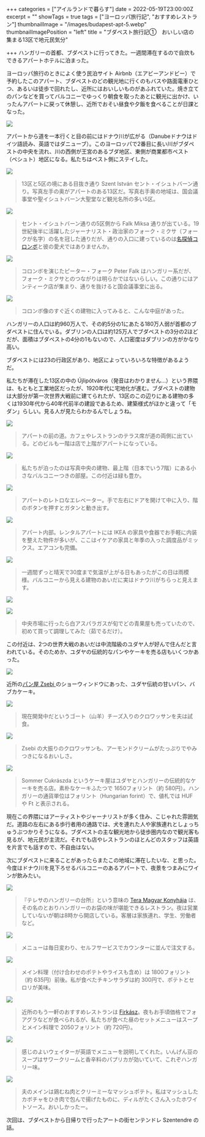 +++
categories = ["アイルランドで暮らす"]
date = 2022-05-19T23:00:00Z
excerpt = ""
showTags = true
tags = ["ヨーロッパ旅行記", "おすすめレストラン"]
thumbnailImage = "/images/budapest-apt-5.webp"
thumbnailImagePosition = "left"
title = "ブダペスト旅行記①　おいしい店の集まる13区で地元民気分"

+++
ハンガリーの首都、ブダペストに行ってきた。一週間滞在するので自炊もできるアパートホテルに泊まった。

<!--more-->

ヨーロッパ旅行のときによく使う民泊サイト Airbnb（エアビーアンドビー）で予約したこのアパート、ブダペストのどの観光地に行くのもバスや路面電車ひとつ、あるいは徒歩で回れたし、近所にはおいしいものがあふれていた。焼き立てのパンなどを買ってバルコニーでゆっくり朝食を取ったあとに観光に出かけ、いったんアパートに戻って休憩し、近所でおそい昼食や夕飯を食べることが日課となった。

![](/images/neibourhood-walk-1.webp)

アパートから道を一本行くと目の前にはドナウ川が広がる（Danubeドナウはドイツ語読み、英語ではダニューブ）。このヨーロッパで2番目に長い川がブダペストの中央を流れ、川の西側が王宮のあるブダ地区、東側が商業都市ペスト（ペシュト）地区になる。私たちはペスト側にステイした。

![](/images/neibourhood-walk-2.webp)

> 13区と5区の境にある目抜き通り Szent István セント・イシュトバーン通り。写真左手の奥がアパートのある13区だ。写真右手奥の地域は、国会議事堂や聖イシュトバーン大聖堂など観光名所の多い5区。

![](/images/budapest-columbo-1.webp)

> セント・イシュトバーン通りの5区側から Falk Miksa 通りが出ている。19世紀後半に活躍したジャーナリスト・政治家のフォーク・ミクサ（フォークが名字）の名を冠した通りだが、通りの入口に建っているのは[名探偵コロンボ](https://www.riastra.com/2021/03/%E3%81%86%E3%81%A1%E3%81%AE%E3%83%80%E3%83%B3%E3%83%8A%E3%81%A8%E3%81%86%E3%81%A1%E3%81%AE%E3%82%AB%E3%83%9F%E3%81%95%E3%82%93/)と彼の愛犬ではありませんか。

![](/images/budapest-columbo-2.webp)

> コロンボを演じたピーター・フォーク Peter Falk はハンガリー系だが、フォーク・ミクサとのつながりは明らかではないらしい。この通りにはアンティーク店が集まり、通りを抜けると国会議事堂に出る。

![](/images/budapest-architecture.webp)

> コロンボ像のすぐ近くの建物に入ってみると、こんな中庭があった。

ハンガリーの人口は約960万人で、その約5分の1にあたる180万人弱が首都のブダペストに住んでいる。ダブリンの人口は約125万人でブダペストの3分の2ほどだが、面積はブダペストの4分の1もないので、人口密度はダブリンの方がかなり高い。

ブダペストには23の行政区があり、地区によっていろいろな特徴があるようだ。

私たちが滞在した13区の中の Újlipótváros（発音はわかりません...）という界隈は、もともと工業地区だったが、1920年代に宅地化が進む。ブダペストの建物は大部分が第一次世界大戦前に建てられたが、13区のこの辺りにある建物の多くは1930年代から40年代前半の建設であるため、建築様式がほかと違って「モダン」らしい。見る人が見たらわかるんでしょうね。

![](/images/neibourhood-walk-3.webp)

> アパートの前の道。カフェやレストランのテラス席が道の両側に出ている。どのビルも一階は店で上階がアパートになっている。

![](/images/budapest-apt-5.webp)

> 私たちが泊ったのは写真中央の建物、最上階（日本でいう7階）にある小さなバルコニーつきの部屋。この付近は緑も豊か。

![](/images/budapest-apt-1.webp)

> アパートのレトロなエレベーター。手で左右にドアを開けて中に入り、階のボタンを押すとガタンと動き出す。

![](/images/budapest-apt-3.webp)

> アパート内部。レンタルアパートには IKEA の家具や食器でお手軽に内装を整えた物件が多いが、ここはイケアの家具と年季の入った調度品がミックス。エアコンも完備。

![](/images/budapest-apt-4.webp)

> 一週間ずっと晴天で30度まで気温が上がる日もあったがこの日は雨模様。バルコニーから見える建物のあいだに実はドナウ川がちらっと見えます。

![](/images/budapest-apt-2.webp)

![](/images/budapest_central-market.webp)

> 中央市場に行ったら白アスパラガスが旬でどの青果屋も売っていたので、初めて買って調理してみた（茹でるだけ）。

この付近は、2つの世界大戦のあいだは中流階級のユダヤ人が好んで住んだと言われている。そのためか、ユダヤの伝統的なパンやケーキを売る店もいくつかあった。

![](/images/budapest-bakery-3.webp)

近所の[パン屋 Zsebi ](https://www.instagram.com/zsebibudapest/?hl=en)のショーウィンドウにあった、ユダヤ伝統の甘いパン、バブカケーキ。

![](/images/budapest-bakery-1.webp)

> 現在開発中だというゴート（山羊）チーズ入りのクロワッサンを夫は試食。

![](/images/budapest-bakery-2.webp)

> Zsebi の大振りのクロワッサンも、アーモンドクリームがたっぷりでやみつきになるおいしさ。

![](/images/neibourhood-jewish-cake-shop.webp)

> Sommer Cukrászda というケーキ屋はユダヤとハンガリーの伝統的なケーキを売る店。素朴なケーキふたつで 1650フォリント（約 580円）。ハンガリーの通貨単位はフォリント（Hungarian forint）で、値札では HUF や Ft と表示される。

現在この界隈にはアーティストやジャーナリストが多く住み、こじゃれた雰囲気だ。道路の左右にある歩行者用の通路では、犬を連れた人や家族連れとしょっちゅうぶつかりそうになる。ブダペストの主な観光地から徒歩圏内なので観光客も見るが、地元民が主流だ。それでも店やレストランのほとんどのスタッフは英語を片言でも話すので、不自由はない。

次にブダペストに来ることがあったらまたこの地域に滞在したいな、と思った。今度はドナウ川を見下ろせるバルコニーのあるアパートで、夜景をつまみにワインが飲みたい。

![](/images/neibourhood-restaurant-7.webp)

> 『テレサのハンガリーの台所』という意味の [Tera Magyar Konyhája](http://www.terakonyhaja.hu/index.php/en/) は、その名のとおりハンガリーのお袋の味が堪能できるレストラン。夜は営業していないが朝は8時から開店している。客層は家族連れ、学生、労働者など。

![](/images/neibourhood-restaurant-1.webp)

> メニューは毎日変わり、セルフサービスでカウンターに並んで注文する。

![](/images/neibourhood-restaurant-2.webp)

> メイン料理（付け合わせのポテトやライスも含め）は 1800フォリント（約 635円）前後。私が食べたチキンサラダは約 300円で、ポテトとセロリが美味。

![](/images/neibourhood-restaurant-5.webp)

> 近所のもう一軒のおすすめレストランは [Firkász](https://www.facebook.com/firkaszbp)。夜もお手頃価格でフォアグラなどが食べられるが、私たちが食べた昼のセットメニューはスープとメイン料理で 2050フォリント（約 720円）。

![](/images/neibourhood-restaurant-4.webp)

> 感じのよいウェイターが英語でメニューを説明してくれた。いんげん豆のスープはサワークリームと香辛料のパプリカが効いていて、これぞハンガリー味。

![](/images/neibourhood-restaurant-6.webp)

> 夫のメインは鶏むね肉とクリーミーなマッシュポテト。私はマッシュしたカボチャをひき肉で包んで揚げたものに、ディルがたくさん入ったホワイトソース。おいしかったー。

次回は、ブダペストから日帰りで行ったアートの街センテンドレ Szentendre の話。
